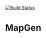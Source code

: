 [![Build Status](https://travis-ci.org/TarasenkoAlex/MapGen.svg?branch=master)](https://travis-ci.org/TarasenkoAlex/MapGen)

# MapGen